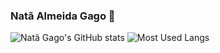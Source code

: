 ### Natã Almeida Gago 👋
![Natã Gago's GitHub stats](https://github-readme-stats.vercel.app/api?username=NataGago&show_icons=true&theme=github_dark)
![Most Used Langs](https://github-readme-stats.vercel.app/api/top-langs/?username=NataGago&layout=compact&theme=github_dark)
<!--
**NataGago/NataGago** is a ✨ _special_ ✨ repository because its `README.md` (this file) appears on your GitHub profile.

Here are some ideas to get you started:

- 🔭 I’m currently working on ...
- 🌱 I’m currently learning ...
- 👯 I’m looking to collaborate on ...
- 🤔 I’m looking for help with ...
- 💬 Ask me about ...
- 📫 How to reach me: ...
- 😄 Pronouns: ...
- ⚡ Fun fact: ...
-->
